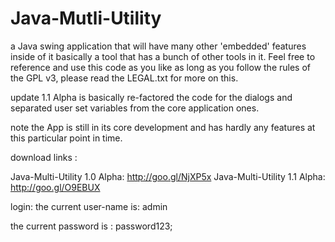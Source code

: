 Java-Mutli-Utility
==================
a Java swing application that will have many other 'embedded' features inside of it basically a tool that has 
a bunch of other tools in it. Feel free to reference and use this code as you like
as long as you follow the rules of the GPL v3, please read the LEGAL.txt for more on this.

update 1.1 Alpha is basically re-factored the code for the dialogs and separated user set variables from the core application ones.

note the App is still in its core development and has hardly any features at this particular point in time.

download links :

Java-Multi-Utility 1.0 Alpha: http://goo.gl/NjXP5x
Java-Multi-Utility 1.1 Alpha: http://goo.gl/O9EBUX

login:
the current user-name is: admin 

the current password is : password123;
